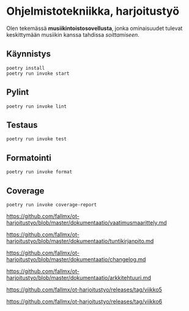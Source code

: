 # Ohjelmistotekniikka, harjoitustyö

Olen tekemässä **musiikintoistosovellusta**, jonka ominaisuudet tulevat keskittymään musiikin kanssa tahdissa *soittamiseen*.

## Käynnistys

```
poetry install
poetry run invoke start
```

## Pylint

```
poetry run invoke lint
```

## Testaus

```
poetry run invoke test
```

## Formatointi

```
poetry run invoke format
```

## Coverage

```
poetry run invoke coverage-report
```

https://github.com/fallmx/ot-harjoitustyo/blob/master/dokumentaatio/vaatimusmaarittely.md

https://github.com/fallmx/ot-harjoitustyo/blob/master/dokumentaatio/tuntikirjanpito.md

https://github.com/fallmx/ot-harjoitustyo/blob/master/dokumentaatio/changelog.md

https://github.com/fallmx/ot-harjoitustyo/blob/master/dokumentaatio/arkkitehtuuri.md

https://github.com/fallmx/ot-harjoitustyo/releases/tag/viikko5

https://github.com/fallmx/ot-harjoitustyo/releases/tag/viikko6
